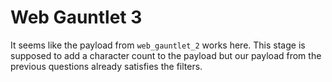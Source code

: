 # Web Gauntlet 3
It seems like the payload from `web_gauntlet_2` works here. This stage is supposed to add a character count to the payload but our payload from the previous questions already satisfies the filters.